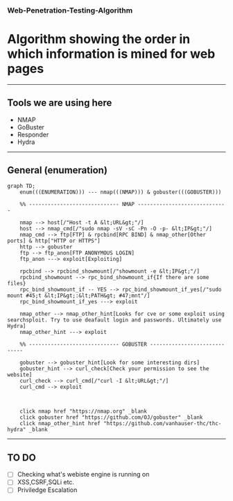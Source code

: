 ### Web-Penetration-Testing-Algorithm
# Algorithm showing the order in which information is mined for web pages

---

## Tools we are using here
- NMAP
- GoBuster
- Responder
- Hydra

---

## General (enumeration)

```mermaid
graph TD;
    enum(((ENUMERATION))) --- nmap(((NMAP))) & gobuster(((GOBUSTER))) 
    
    %% ----------------------------- NMAP -----------------------------
    
    nmap --> host[/"Host -t A &lt;URL&gt;"/] 
    host --> nmap_cmd[/"sudo nmap -sV -sC -Pn -O -p- &lt;IP&gt;"/]
    nmap_cmd --> ftp[FTP] & rpcbind[RPC BIND] & nmap_other[Other ports] & http["HTTP or HTTPS"]
    http --> gobuster
    ftp --> ftp_anon[FTP ANONYMOUS LOGIN]
    ftp_anon ---> exploit[Exploiting]
    
    rpcbind --> rpcbind_showmount[/"showmount -e &lt;IP&gt;"/]
    rpcbind_showmount --> rpc_bind_showmount_if{If there are some files}
    rpc_bind_showmount_if -- YES --> rpc_bind_showmount_if_yes[/"sudo mount #45;t &lt;IP&gt;:&lt;PATH&gt; #47;mnt"/]
    rpc_bind_showmount_if_yes ---> exploit
    
    nmap_other --> nmap_other_hint[Looks for cve or some exploit using searchsploit. Try to use deafault login and passwords. Ultimately use Hydra]
    nmap_other_hint ---> exploit
    
    %% ----------------------------- GOBUSTER -----------------------------
    
    gobuster --> gobuster_hint[Look for some interesting dirs]
    gobuster_hint --> curl_check[Check your permission to see the website]
    curl_check --> curl_cmd[/"curl -I &lt;URL&gt;"/]
    curl_cmd --> exploit
    
    
    
    click nmap href "https://nmap.org" _blank
    click gobuster href "https://github.com/OJ/gobuster" _blank
    click nmap_other_hint href "https://github.com/vanhauser-thc/thc-hydra" _blank
```

---

## TO DO

- [ ] Checking what's webiste engine is running on
- [ ] XSS,CSRF,SQLi etc.
- [ ] Priviledge Escalation
